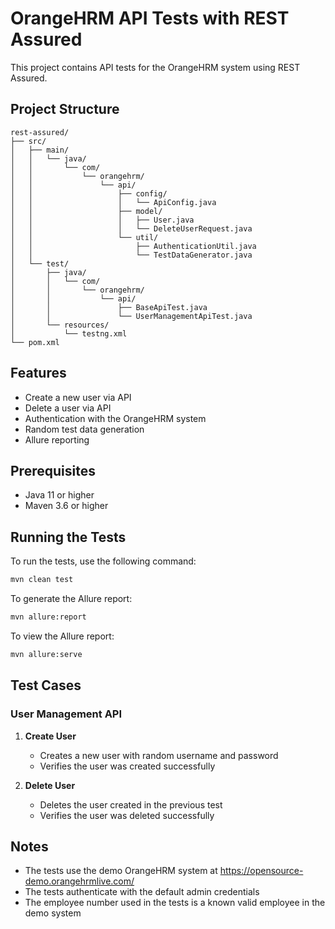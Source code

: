 # OrangeHRM API Tests with REST Assured

This project contains API tests for the OrangeHRM system using REST Assured.

## Project Structure

```
rest-assured/
├── src/
│   ├── main/
│   │   └── java/
│   │       └── com/
│   │           └── orangehrm/
│   │               └── api/
│   │                   ├── config/
│   │                   │   └── ApiConfig.java
│   │                   ├── model/
│   │                   │   ├── User.java
│   │                   │   └── DeleteUserRequest.java
│   │                   └── util/
│   │                       ├── AuthenticationUtil.java
│   │                       └── TestDataGenerator.java
│   └── test/
│       ├── java/
│       │   └── com/
│       │       └── orangehrm/
│       │           └── api/
│       │               ├── BaseApiTest.java
│       │               └── UserManagementApiTest.java
│       └── resources/
│           └── testng.xml
└── pom.xml
```

## Features

- Create a new user via API
- Delete a user via API
- Authentication with the OrangeHRM system
- Random test data generation
- Allure reporting

## Prerequisites

- Java 11 or higher
- Maven 3.6 or higher

## Running the Tests

To run the tests, use the following command:

```bash
mvn clean test
```

To generate the Allure report:

```bash
mvn allure:report
```

To view the Allure report:

```bash
mvn allure:serve
```

## Test Cases

### User Management API

1. **Create User**
   - Creates a new user with random username and password
   - Verifies the user was created successfully

2. **Delete User**
   - Deletes the user created in the previous test
   - Verifies the user was deleted successfully

## Notes

- The tests use the demo OrangeHRM system at https://opensource-demo.orangehrmlive.com/
- The tests authenticate with the default admin credentials
- The employee number used in the tests is a known valid employee in the demo system 